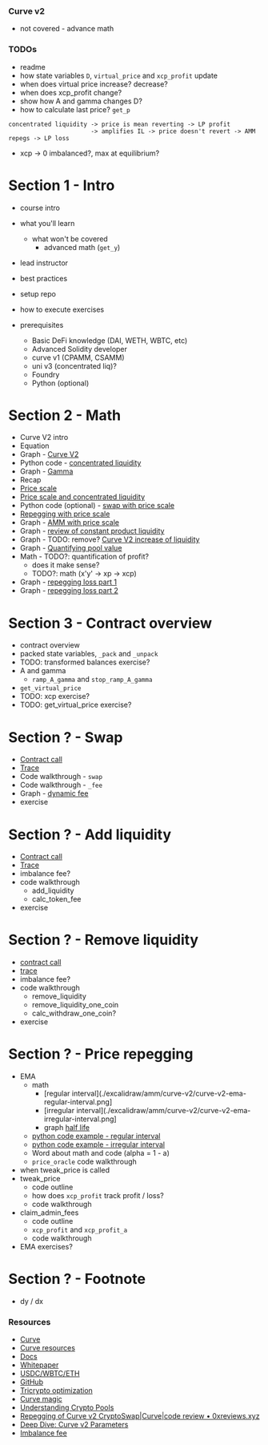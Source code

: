 ### Curve v2

- not covered - advance math

### TODOs

- readme
- how state variables `D`, `virtual_price` and `xcp_profit` update
- when does virtual price increase? decrease?
- when does xcp_profit change?
- show how A and gamma changes D?
- how to calculate last price? `get_p`

```
concentrated liquidity -> price is mean reverting -> LP profit
                       -> amplifies IL -> price doesn't revert -> AMM repegs -> LP loss
```

- xcp -> 0 imbalanced?, max at equilibrium?

# Section 1 - Intro

- course intro
- what you'll learn
  - what won't be covered
    - advanced math (`get_y`)
- lead instructor
- best practices
- setup repo
- how to execute exercises

- prerequisites
  - Basic DeFi knowledge (DAI, WETH, WBTC, etc)
  - Advanced Solidity developer
  - curve v1 (CPAMM, CSAMM)
  - uni v3 (concentrated liq)?
  - Foundry
  - Python (optional)

# Section 2 - Math

- Curve V2 intro
- Equation
- Graph - [Curve V2](https://www.desmos.com/calculator/ms7fqtmpxu)
- Python code - [concentrated liquidity](./notebook/amm_dy_dx.ipynb)
- Graph - [Gamma](https://www.desmos.com/3d/3ebvcluqdr)
- Recap
- [Price scale](./excalidraw/amm/curve-v2/curve-v2-price-scale.png)
- [Price scale and concentrated liquidity](./excalidraw/amm/curve-v2/curve-v2-price-scale-amm-eq.pprice-scale.png)
- Python code (optional) - [swap with price scale](./notebook/curve_v2_swap_price_scale.ipynb)
- [Repegging with price scale](./excalidraw/amm/curve-v2/curve-v2-price-scale-repeg.png)
- Graph - [AMM with price scale](https://www.desmos.com/calculator/v0ubb9g4oj)
- Graph - [review of constant product liquidity](https://www.desmos.com/calculator/mg1evrmbdq)
- Graph - TODO: remove? [Curve V2 increase of liquidity](https://www.desmos.com/calculator/ojeble8ou4)
- Graph - [Quantifying pool value](https://www.desmos.com/calculator/weg6ff1pgk)
- Math - TODO?: quantification of profit?
  - does it make sense?
  - TODO?: math (x'y' -> xp -> xcp)
- Graph - [repegging loss part 1](https://www.desmos.com/calculator/weg6ff1pgk)
- Graph - [repegging loss part 2](https://www.desmos.com/calculator/weg6ff1pgk)

# Section 3 - Contract overview

- contract overview
- packed state variables, `_pack` and `_unpack`
- TODO: transformed balances exercise?
- A and gamma
  - `ramp_A_gamma` and `stop_ramp_A_gamma`
- `get_virtual_price`
- TODO: xcp exercise?
- TODO: get_virtual_price exercise?

# Section ? - Swap

- [Contract call](./excalidraw/amm/curve-v2/curve-v2-contract.png)
- [Trace](./excalidraw/amm/curve-v2/curve-v2-contract.png)
- Code walkthrough - `swap`
- Code walkthrough - `_fee`
- Graph - [dynamic fee](https://www.desmos.com/calculator/64npil5ieq)
- exercise

# Section ? - Add liquidity

- [Contract call](./excalidraw/amm/curve-v2/curve-v2-contract.png)
- [Trace](./excalidraw/amm/curve-v2/curve-v2-contract.png)
- imbalance fee?
- code walkthrough
  - add_liquidity
  - calc_token_fee
- exercise

# Section ? - Remove liquidity

- [contract call](./excalidraw/amm/curve-v2/curve-v2-contract.png)
- [trace](./excalidraw/amm/curve-v2/curve-v2-contract.png)
- imbalance fee?
- code walkthrough
  - remove_liquidity
  - remove_liquidity_one_coin
  - calc_withdraw_one_coin?
- exercise

# Section ? - Price repegging

- EMA
  - math
    - [regular interval](./excalidraw/amm/curve-v2/curve-v2-ema-regular-interval.png]
    - [irregular interval](./excalidraw/amm/curve-v2/curve-v2-ema-irregular-interval.png]
    - graph [half life](https://www.desmos.com/calculator/m5xmw1poez)
  - [python code example - regular interval](./notebook/curve_v2_ema.ipynb)
  - [python code example - irregular interval](./notebook/curve_v2_ema.ipynb)
  - Word about math and code (alpha = 1 - a)
  - `price_oracle` code walkthrough
- when tweak_price is called
- tweak_price
  - code outline
  - how does `xcp_profit` track profit / loss?
  - code walkthrough
- claim_admin_fees
  - code outline
  - `xcp_profit` and `xcp_profit_a`
  - code walkthrough
- EMA exercises?

# Section ? - Footnote

- dy / dx

### Resources

- [Curve](https://curve.fi)
- [Curve resources](https://resources.curve.fi/)
- [Docs](https://docs.curve.fi/)
- [Whitepaper](https://resources.curve.fi/pdf/curve-cryptopools.pdf)
- [USDC/WBTC/ETH](https://etherscan.io/address/0x7f86bf177dd4f3494b841a37e810a34dd56c829b)
- [GitHub](https://github.com/curvefi/tricrypto-ng/blob/main/contracts/main/CurveTricryptoOptimizedWETH.vy)
- [Tricrypto optimization](https://github.com/curvefi/tricrypto-ng/blob/extended-readme/docs/tricrypto_optimisation.pdf)
- [Curve magic](https://hackmd.io/@alltold/curve-magic)
- [Understanding Crypto Pools](https://docs.kokonutswap.finance/understanding-crypto-pools)
- [Repegging of Curve v2 CryptoSwap|Curve|code review • 0xreviews.xyz](https://0xreviews.xyz/posts/2022-03-04-Curve-CryptoSwap-repegging)
- [Deep Dive: Curve v2 Parameters](https://nagaking.substack.com/p/deep-dive-curve-v2-parameters)
- [Imbalance fee](https://ethereum.stackexchange.com/questions/124850/curve-amm-how-is-fee-calculated-when-adding-liquidity)
